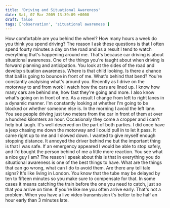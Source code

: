 ```yaml
---
title: 'Driving and Situational Awareness'
date: Sat, 07 Mar 2009 13:39:09 +0000
draft: false
tags: ['observation', 'situational awareness']
---
```


How comfortable are you behind the wheel? How many hours a week do you think you spend driving? The reason I ask these questions is that I often spend fourty minutes a day on the road and as a result I tend to watch everything that's happening around me. That's because car driving is about situational awareness. One of the things you're taught about when driving is forward planning and anticipation. You look at the sides of the road and develop situation awareness. Where is that child looking. Is there a chance that ball is going to bounce in front of me. What's behind that bend? You're constantly analyising what's around you. Recently as I drive on the motorway to and from work I watch how the cars are lined up. I know how many cars are behind me, how fast they're going and more. I also know what's going on in front of me. As a result I change from left to right lanes in a dynamic manner. I'm constantly looking at whether I'm going to be blocked or whether someone else is. In the morning I avoid the left lane. You see people driving just two meters from the car in front of them at over a hundred kilomters an hour. Occasionaly they come a cropper and i can't help but laugh. It's well deserved on the part of both parties. I did once have a jeep chasing me down the motorway and I could pull in to let it pass. It came right up to me and I slowed down. I wanted to give myself enough stopping distance. It annoyed the driver behind me but the important thing is that I was safe. If an emergency appeared I would be able to stop safely, and I'd bought the person behind of me a little more reaction. You see what a nice guy I am? The reason I speak about this is that in everything you do situational awareness is one of the best things to have. What are the things that can go wrong, what can I do to avoid them. Are there any tell tale signs? It's like living in London. You know that the tube may be delayed by ten to fifteen minutes so you make sure to compensate for that. In some cases it means catching the train before the one you need to catch, just so that you arrive on time. If you're like me you often arrive early. That's not a problem. When you have a live video transmission t's better to be half an hour early than 3 minutes late.